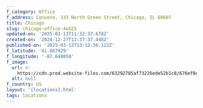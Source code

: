 ```yaml
---
f_category: Office
f_address: Convene, 333 North Green Street, Chicago, IL 60607
title: Chicago
slug: chicago-office-4eb25
updated-on: '2025-03-13T11:32:37.678Z'
created-on: '2024-12-27T13:37:37.448Z'
published-on: '2025-03-13T13:12:36.122Z'
f_latitude: '41.887929'
f_longitude: '-87.648858'
f_image:
  url: >-
    https://cdn.prod.website-files.com/63292785af73226ede52b1c8/676ef0cad81441d305ac4f4d_676ee7aa75878aed7d2f1920_Convene_Chi_2009_copy.avif
  alt: null
f_country: US
layout: '[locations].html'
tags: locations
---
```



